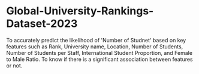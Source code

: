 # Global-University-Rankings-Dataset-2023
To accurately predict the likelihood of 'Number of Studnet' based on key features such as Rank, University name, Location, Number of Students, Number of Students per Staff, International Student Proportion, and Female to Male Ratio.  To know if there is a significant association between features or not.

